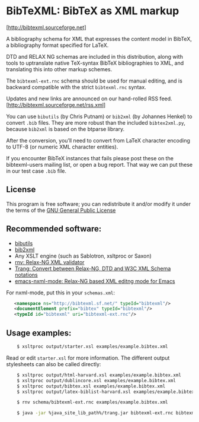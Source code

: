 # BibTeXML: BibTeX as XML markup
[http://bibtexml.sourceforge.net]

A bibliography schema for XML that expresses the content model
in BibTeX, a bibliography format specified for LaTeX.

DTD and RELAX NG schemas are included in this distribution,
along with tools to uptranslate native TeX-syntax BibTeX
bibliographies to XML, and translating this into other markup
schemes.

The `bibtexml-ext.rnc` schema should be used for manual editing,
and is backward compatible with the strict `bibtexml.rnc` syntax.

Updates and new links are announced on our hand-rolled RSS feed.
[http://bibtexml.sourceforge.net/rss.xml]


You can use `bibutils` (by Chris Putnam) or `bib2xml` (by Johannes Henkel)
to convert `.bib` files. They are more robust than the included
`bibtex2xml.py`, because `bib2xml` is based on the btparse library.

After the conversion, you’ll need to convert from LaTeX character
encoding to UTF-8 (or numeric XML character entities).

If you encounter BibTeX instances that fails please post these
on the bibtexml-users mailing list, or open a bug report. That way
we can put these in our test case `.bib` file.


## License
This program is free software; you can redistribute it and/or
modify it under the terms of the
[GNU General Public License](http://creativecommons.org/licenses/GPL/2.0/)


## Recommended software:

* [bibutils](http://www.scripps.edu/~cdputnam/software/bibutils/)
* [bib2xml](http://www.cs.colorado.edu/~henkel/stuff/bib2xml/)
* Any XSLT engine (such as Sablotron, xsltproc or Saxon)
* [rnv: Relax-NG XML validator](http://davidashen.net/rnv.html)
* [Trang: Convert between Relax-NG, DTD and W3C XML Schema notations](http://www.thaiopensource.com/relaxng/trang.html)
* [emacs-nxml-mode: Relax-NG based XML editng mode for Emacs](http://www.thaiopensource.com/download/)

For nxml-mode, put this in your `schemas.xml`:

```xml
   <namespace ns="http://bibtexml.sf.net/" typeId="bibtexml"/>
   <documentElement prefix="bibtex" typeId="bibtexml"/>
   <typeId id="bibtexml" uri="bibtexml-ext.rnc"/>
```

## Usage examples:

```bash
    $ xsltproc output/starter.xsl examples/example.bibtex.xml
```

Read or edit `starter.xsl` for more information. The different output stylesheets can also be called directly:

```bash
    $ xsltproc output/html-harvard.xsl examples/example.bibtex.xml
    $ xsltproc output/dublincore.xsl examples/example.bibtex.xml
    $ xsltproc output/bibtex.xsl examples/example.bibtex.xml
    $ xsltproc output/latex-biblist-harvard.xsl examples/example.bibtex.xml

    $ rnv schema/bibtexml-ext.rnc examples/example.bibtex.xml

    $ java -jar %java_site_lib_path%/trang.jar bibtexml-ext.rnc bibtexml-ext.xsd
```